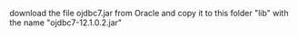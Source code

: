 download the file ojdbc7.jar from Oracle and copy it to this folder "lib" with the name "ojdbc7-12.1.0.2.jar"
